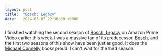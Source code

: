 ```yaml
---
layout: post
title:  "Bosch: Legacy"
date:   2024-03-07 22:30:00 +0000
---
```


I finished watching the second season of [Bosch: Legacy](https://www.imdb.com/title/tt14168162/) on Amazon Prime Video earlier this week. I was a massive fan of its predecessor, [Bosch](https://www.imdb.com/title/tt3502248/), and the first two seasons of this show have been just as good. It does the [Michael Connelly](https://www.michaelconnelly.com/) books proud. I can't wait for the third season.
